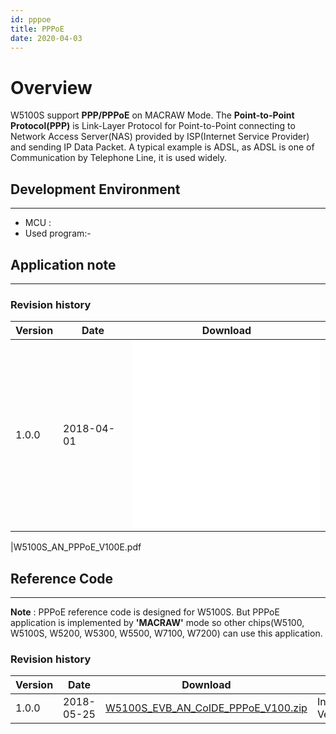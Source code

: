 ```yaml
---
id: pppoe
title: PPPoE
date: 2020-04-03
---
```



# Overview


W5100S support **PPP/PPPoE** on MACRAW Mode. The **Point-to-Point
Protocol(PPP)** is Link-Layer Protocol for Point-to-Point connecting to
Network Access Server(NAS) provided by ISP(Internet Service Provider)
and sending IP Data Packet. A typical example is ADSL, as ADSL is one of
Communication by Telephone Line, it is used widely.



## Development Environment

-----

- MCU :
- Used program:-

## Application note

-----

### Revision history

<table>
<thead>
<tr class="header">
<th>Version</th>
<th>Date</th>
<th>Download</th>
</tr>
</thead>
<tbody>
<tr class="odd">
<td>1.0.0</td>
<td>2018-04-01</td>
<td><embed src="/img/products/w5100s/application/w5100s_an_pppoe_v100k.pdf" /><br />
<embed src="/img/products/w5100s/application/w5100s_an_pppoe_v100e.pdf" /></td>
</tr>
</tbody>
</table>

|W5100S\_AN\_PPPoE\_V100E.pdf

## Reference Code

-----

**Note** : PPPoE reference code is designed for W5100S. But PPPoE
application is implemented by **'MACRAW'** mode so other chips(W5100,
W5100S, W5200, W5300, W5500, W7100, W7200) can use this application.

### Revision history

| Version | Date       | Download                                                                                                    | ETC             |
| ------- | ---------- | ----------------------------------------------------------------------------------------------------------- | --------------- |
| 1.0.0   | 2018-05-25 | [W5100S\_EVB\_AN\_CoIDE\_PPPoE\_V100.zip](/img/products/w5100s/application/w5100s_evb_an_coide_pppoe_v100.zip) | Initial Version |
